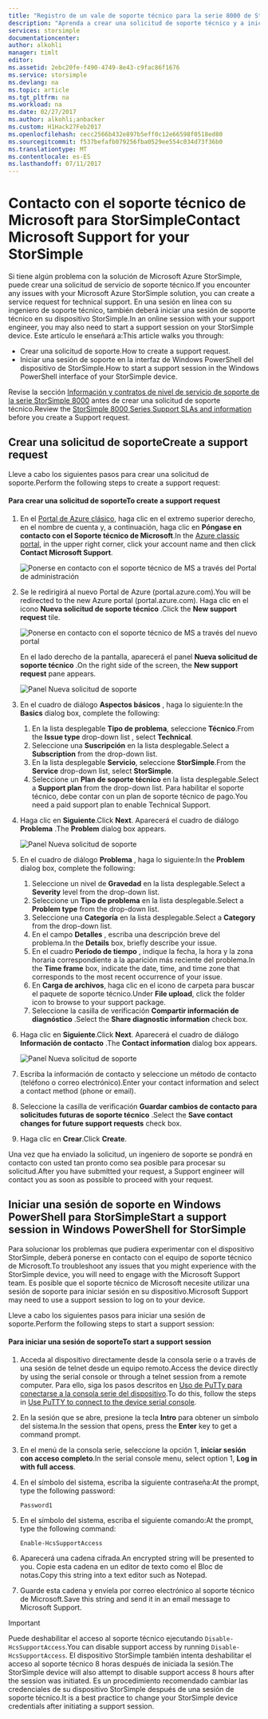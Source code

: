 ```yaml
---
title: "Registro de un vale de soporte técnico para la serie 8000 de StorSimple | Microsoft Docs"
description: "Aprenda a crear una solicitud de soporte técnico y a iniciar una sesión de soporte técnico en su dispositivo StorSimple."
services: storsimple
documentationcenter: 
author: alkohli
manager: timlt
editor: 
ms.assetid: 2ebc20fe-f490-4749-8e43-c9fac86f1676
ms.service: storsimple
ms.devlang: na
ms.topic: article
ms.tgt_pltfrm: na
ms.workload: na
ms.date: 02/27/2017
ms.author: alkohli;anbacker
ms.custom: H1Hack27Feb2017
ms.openlocfilehash: cecc2566b432e897b5eff0c12e66598f0518ed80
ms.sourcegitcommit: f537befafb079256fba0529ee554c034d73f36b0
ms.translationtype: MT
ms.contentlocale: es-ES
ms.lasthandoff: 07/11/2017
---
```

# <a name="contact-microsoft-support-for-your-storsimple"></a><span data-ttu-id="feb8b-103">Contacto con el soporte técnico de Microsoft para StorSimple</span><span class="sxs-lookup"><span data-stu-id="feb8b-103">Contact Microsoft Support for your StorSimple</span></span>
<span data-ttu-id="feb8b-104">Si tiene algún problema con la solución de Microsoft Azure StorSimple, puede crear una solicitud de servicio de soporte técnico.</span><span class="sxs-lookup"><span data-stu-id="feb8b-104">If you encounter any issues with your Microsoft Azure StorSimple solution, you can create a service request for technical support.</span></span> <span data-ttu-id="feb8b-105">En una sesión en línea con su ingeniero de soporte técnico, también deberá iniciar una sesión de soporte técnico en su dispositivo StorSimple.</span><span class="sxs-lookup"><span data-stu-id="feb8b-105">In an online session with your support engineer, you may also need to start a support session on your StorSimple device.</span></span> <span data-ttu-id="feb8b-106">Este artículo le enseñará a:</span><span class="sxs-lookup"><span data-stu-id="feb8b-106">This article walks you through:</span></span>

* <span data-ttu-id="feb8b-107">Crear una solicitud de soporte.</span><span class="sxs-lookup"><span data-stu-id="feb8b-107">How to create a support request.</span></span>
* <span data-ttu-id="feb8b-108">Iniciar una sesión de soporte en la interfaz de Windows PowerShell del dispositivo de StorSimple.</span><span class="sxs-lookup"><span data-stu-id="feb8b-108">How to start a support session in the Windows PowerShell interface of your StorSimple device.</span></span>

<span data-ttu-id="feb8b-109">Revise la sección [Información y contratos de nivel de servicio de soporte de la serie StorSimple 8000](https://msdn.microsoft.com/library/mt433077.aspx) antes de crear una solicitud de soporte técnico.</span><span class="sxs-lookup"><span data-stu-id="feb8b-109">Review the [StorSimple 8000 Series Support SLAs and information](https://msdn.microsoft.com/library/mt433077.aspx) before you create a Support request.</span></span>

## <a name="create-a-support-request"></a><span data-ttu-id="feb8b-110">Crear una solicitud de soporte</span><span class="sxs-lookup"><span data-stu-id="feb8b-110">Create a support request</span></span>
<span data-ttu-id="feb8b-111">Lleve a cabo los siguientes pasos para crear una solicitud de soporte.</span><span class="sxs-lookup"><span data-stu-id="feb8b-111">Perform the following steps to create a support request:</span></span>

#### <a name="to-create-a-support-request"></a><span data-ttu-id="feb8b-112">Para crear una solicitud de soporte</span><span class="sxs-lookup"><span data-stu-id="feb8b-112">To create a support request</span></span>
1. <span data-ttu-id="feb8b-113">En el [Portal de Azure clásico](https://manage.windowsazure.com/), haga clic en el extremo superior derecho, en el nombre de cuenta y, a continuación, haga clic en **Póngase en contacto con el Soporte técnico de Microsoft**.</span><span class="sxs-lookup"><span data-stu-id="feb8b-113">In the [Azure classic portal](https://manage.windowsazure.com/), in the upper right corner, click your account name and then click **Contact Microsoft Support**.</span></span>
   
    ![Ponerse en contacto con el soporte técnico de MS a través del Portal de administración](./media/storsimple-contact-microsoft-support/Ibiza1.png)
2. <span data-ttu-id="feb8b-115">Se le redirigirá al nuevo Portal de Azure (portal.azure.com).</span><span class="sxs-lookup"><span data-stu-id="feb8b-115">You will be redirected to the new Azure portal (portal.azure.com).</span></span> <span data-ttu-id="feb8b-116">Haga clic en el icono **Nueva solicitud de soporte técnico** .</span><span class="sxs-lookup"><span data-stu-id="feb8b-116">Click the **New support request** tile.</span></span>
   
    ![Ponerse en contacto con el soporte técnico de MS a través del nuevo portal](./media/storsimple-contact-microsoft-support/Ibiza2.png)
   
    <span data-ttu-id="feb8b-118">En el lado derecho de la pantalla, aparecerá el panel **Nueva solicitud de soporte técnico** .</span><span class="sxs-lookup"><span data-stu-id="feb8b-118">On the right side of the screen, the **New support request** pane appears.</span></span> 
   
    ![Panel Nueva solicitud de soporte](./media/storsimple-contact-microsoft-support/Ibiza3a.png)
3. <span data-ttu-id="feb8b-120">En el cuadro de diálogo **Aspectos básicos** , haga lo siguiente:</span><span class="sxs-lookup"><span data-stu-id="feb8b-120">In the **Basics** dialog box, complete the following:</span></span>                                
   
   1. <span data-ttu-id="feb8b-121">En la lista desplegable **Tipo de problema**, seleccione **Técnico**.</span><span class="sxs-lookup"><span data-stu-id="feb8b-121">From the **Issue type** drop-down list , select **Technical**.</span></span>
   2. <span data-ttu-id="feb8b-122">Seleccione una **Suscripción** en la lista desplegable.</span><span class="sxs-lookup"><span data-stu-id="feb8b-122">Select a **Subscription** from the drop-down list.</span></span>
   3. <span data-ttu-id="feb8b-123">En la lista desplegable **Servicio**, seleccione **StorSimple**.</span><span class="sxs-lookup"><span data-stu-id="feb8b-123">From the **Service** drop-down list, select **StorSimple**.</span></span> 
   4. <span data-ttu-id="feb8b-124">Seleccione un **Plan de soporte técnico** en la lista desplegable.</span><span class="sxs-lookup"><span data-stu-id="feb8b-124">Select a **Support plan** from the drop-down list.</span></span> <span data-ttu-id="feb8b-125">Para habilitar el soporte técnico, debe contar con un plan de soporte técnico de pago.</span><span class="sxs-lookup"><span data-stu-id="feb8b-125">You need a paid support plan to enable Technical Support.</span></span>
4. <span data-ttu-id="feb8b-126">Haga clic en **Siguiente**.</span><span class="sxs-lookup"><span data-stu-id="feb8b-126">Click **Next**.</span></span> <span data-ttu-id="feb8b-127">Aparecerá el cuadro de diálogo **Problema** .</span><span class="sxs-lookup"><span data-stu-id="feb8b-127">The **Problem** dialog box appears.</span></span>
   
    ![Panel Nueva solicitud de soporte](./media/storsimple-contact-microsoft-support/Ibiza5a.png) 
5. <span data-ttu-id="feb8b-129">En el cuadro de diálogo **Problema** , haga lo siguiente:</span><span class="sxs-lookup"><span data-stu-id="feb8b-129">In the **Problem** dialog box, complete the following:</span></span>
   
   1. <span data-ttu-id="feb8b-130">Seleccione un nivel de **Gravedad** en la lista desplegable.</span><span class="sxs-lookup"><span data-stu-id="feb8b-130">Select a **Severity** level from the drop-down list.</span></span>
   2. <span data-ttu-id="feb8b-131">Seleccione un **Tipo de problema** en la lista desplegable.</span><span class="sxs-lookup"><span data-stu-id="feb8b-131">Select a **Problem type** from the drop-down list.</span></span>
   3. <span data-ttu-id="feb8b-132">Seleccione una **Categoría** en la lista desplegable.</span><span class="sxs-lookup"><span data-stu-id="feb8b-132">Select a **Category** from the drop-down list.</span></span> 
   4. <span data-ttu-id="feb8b-133">En el campo **Detalles** , escriba una descripción breve del problema.</span><span class="sxs-lookup"><span data-stu-id="feb8b-133">In the **Details** box, briefly describe your issue.</span></span>
   5. <span data-ttu-id="feb8b-134">En el cuadro **Período de tiempo** , indique la fecha, la hora y la zona horaria correspondiente a la aparición más reciente del problema.</span><span class="sxs-lookup"><span data-stu-id="feb8b-134">In the **Time frame** box, indicate the date, time, and time zone that corresponds to the most recent occurrence of your issue.</span></span>
   6. <span data-ttu-id="feb8b-135">En **Carga de archivos**, haga clic en el icono de carpeta para buscar el paquete de soporte técnico.</span><span class="sxs-lookup"><span data-stu-id="feb8b-135">Under **File upload**, click the folder icon to browse to your support package.</span></span>
   7. <span data-ttu-id="feb8b-136">Seleccione la casilla de verificación **Compartir información de diagnóstico** .</span><span class="sxs-lookup"><span data-stu-id="feb8b-136">Select the **Share diagnostic information** check box.</span></span>
6. <span data-ttu-id="feb8b-137">Haga clic en **Siguiente**.</span><span class="sxs-lookup"><span data-stu-id="feb8b-137">Click **Next**.</span></span> <span data-ttu-id="feb8b-138">Aparecerá el cuadro de diálogo **Información de contacto** .</span><span class="sxs-lookup"><span data-stu-id="feb8b-138">The **Contact information** dialog box appears.</span></span>
   
    ![Panel Nueva solicitud de soporte](./media/storsimple-contact-microsoft-support/Ibiza6a.png) 
7. <span data-ttu-id="feb8b-140">Escriba la información de contacto y seleccione un método de contacto (teléfono o correo electrónico).</span><span class="sxs-lookup"><span data-stu-id="feb8b-140">Enter your contact information and select a contact method (phone or email).</span></span> 
8. <span data-ttu-id="feb8b-141">Seleccione la casilla de verificación **Guardar cambios de contacto para solicitudes futuras de soporte técnico** .</span><span class="sxs-lookup"><span data-stu-id="feb8b-141">Select the **Save contact changes for future support requests** check box.</span></span>
9. <span data-ttu-id="feb8b-142">Haga clic en **Crear**.</span><span class="sxs-lookup"><span data-stu-id="feb8b-142">Click **Create**.</span></span>

<span data-ttu-id="feb8b-143">Una vez que ha enviado la solicitud, un ingeniero de soporte se pondrá en contacto con usted tan pronto como sea posible para procesar su solicitud.</span><span class="sxs-lookup"><span data-stu-id="feb8b-143">After you have submitted your request, a Support engineer will contact you as soon as possible to proceed with your request.</span></span>

## <a name="start-a-support-session-in-windows-powershell-for-storsimple"></a><span data-ttu-id="feb8b-144">Iniciar una sesión de soporte en Windows PowerShell para StorSimple</span><span class="sxs-lookup"><span data-stu-id="feb8b-144">Start a support session in Windows PowerShell for StorSimple</span></span>
<span data-ttu-id="feb8b-145">Para solucionar los problemas que pudiera experimentar con el dispositivo StorSimple, deberá ponerse en contacto con el equipo de soporte técnico de Microsoft.</span><span class="sxs-lookup"><span data-stu-id="feb8b-145">To troubleshoot any issues that you might experience with the StorSimple device, you will need to engage with the Microsoft Support team.</span></span> <span data-ttu-id="feb8b-146">Es posible que el soporte técnico de Microsoft necesite utilizar una sesión de soporte para iniciar sesión en su dispositivo.</span><span class="sxs-lookup"><span data-stu-id="feb8b-146">Microsoft Support may need to use a support session to log on to your device.</span></span> 

<span data-ttu-id="feb8b-147">Lleve a cabo los siguientes pasos para iniciar una sesión de soporte.</span><span class="sxs-lookup"><span data-stu-id="feb8b-147">Perform the following steps to start a support session:</span></span>

#### <a name="to-start-a-support-session"></a><span data-ttu-id="feb8b-148">Para iniciar una sesión de soporte</span><span class="sxs-lookup"><span data-stu-id="feb8b-148">To start a support session</span></span>
1. <span data-ttu-id="feb8b-149">Acceda al dispositivo directamente desde la consola serie o a través de una sesión de telnet desde un equipo remoto.</span><span class="sxs-lookup"><span data-stu-id="feb8b-149">Access the device directly by using the serial console or through a telnet session from a remote computer.</span></span> <span data-ttu-id="feb8b-150">Para ello, siga los pasos descritos en [Uso de PuTTy para conectarse a la consola serie del dispositivo](storsimple-deployment-walkthrough.md#use-putty-to-connect-to-the-device-serial-console).</span><span class="sxs-lookup"><span data-stu-id="feb8b-150">To do this, follow the steps in [Use PuTTY to connect to the device serial console](storsimple-deployment-walkthrough.md#use-putty-to-connect-to-the-device-serial-console).</span></span>
2. <span data-ttu-id="feb8b-151">En la sesión que se abre, presione la tecla **Intro** para obtener un símbolo del sistema.</span><span class="sxs-lookup"><span data-stu-id="feb8b-151">In the session that opens, press the **Enter** key to get a command prompt.</span></span>
3. <span data-ttu-id="feb8b-152">En el menú de la consola serie, seleccione la opción 1, **iniciar sesión con acceso completo**.</span><span class="sxs-lookup"><span data-stu-id="feb8b-152">In the serial console menu, select option 1, **Log in with full access**.</span></span>
4. <span data-ttu-id="feb8b-153">En el símbolo del sistema, escriba la siguiente contraseña:</span><span class="sxs-lookup"><span data-stu-id="feb8b-153">At the prompt, type the following password:</span></span> 
   
    `Password1`
5. <span data-ttu-id="feb8b-154">En el símbolo del sistema, escriba el siguiente comando:</span><span class="sxs-lookup"><span data-stu-id="feb8b-154">At the prompt, type the following command:</span></span>
   
    `Enable-HcsSupportAccess`
6. <span data-ttu-id="feb8b-155">Aparecerá una cadena cifrada.</span><span class="sxs-lookup"><span data-stu-id="feb8b-155">An encrypted string will be presented to you.</span></span> <span data-ttu-id="feb8b-156">Copie esta cadena en un editor de texto como el Bloc de notas.</span><span class="sxs-lookup"><span data-stu-id="feb8b-156">Copy this string into a text editor such as Notepad.</span></span>
7. <span data-ttu-id="feb8b-157">Guarde esta cadena y envíela por correo electrónico al soporte técnico de Microsoft.</span><span class="sxs-lookup"><span data-stu-id="feb8b-157">Save this string and send it in an email message to Microsoft Support.</span></span> 

> [!IMPORTANT]
> <span data-ttu-id="feb8b-158">Puede deshabilitar el acceso al soporte técnico ejecutando `Disable-HcsSupportAccess`.</span><span class="sxs-lookup"><span data-stu-id="feb8b-158">You can disable support access by running `Disable-HcsSupportAccess`.</span></span> <span data-ttu-id="feb8b-159">El dispositivo StorSimple también intenta deshabilitar el acceso al soporte técnico 8 horas después de iniciada la sesión.</span><span class="sxs-lookup"><span data-stu-id="feb8b-159">The StorSimple device will also attempt to disable support access 8 hours after the session was initiated.</span></span> <span data-ttu-id="feb8b-160">Es un procedimiento recomendado cambiar las credenciales de su dispositivo StorSimple después de una sesión de soporte técnico.</span><span class="sxs-lookup"><span data-stu-id="feb8b-160">It is a best practice to change your StorSimple device credentials after initiating a support session.</span></span>
> 
> 

